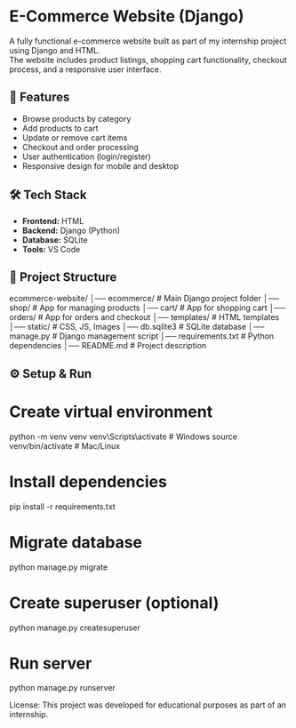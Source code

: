 # E-Commerce Website (Django)

A fully functional e-commerce website built as part of my internship project using Django and HTML.  
The website includes product listings, shopping cart functionality, checkout process, and a responsive user interface.

## 🚀 Features
- Browse products by category
- Add products to cart
- Update or remove cart items
- Checkout and order processing
- User authentication (login/register)
- Responsive design for mobile and desktop

## 🛠 Tech Stack
- **Frontend:** HTML
- **Backend:** Django (Python)
- **Database:** SQLite
- **Tools:** VS Code

## 📂 Project Structure
ecommerce-website/
│── ecommerce/ # Main Django project folder
│── shop/ # App for managing products
│── cart/ # App for shopping cart
│── orders/ # App for orders and checkout
│── templates/ # HTML templates
│── static/ # CSS, JS, Images
│── db.sqlite3 # SQLite database
│── manage.py # Django management script
│── requirements.txt # Python dependencies
│── README.md # Project description

## ⚙️ Setup & Run
# Create virtual environment
python -m venv venv
venv\Scripts\activate     # Windows
source venv/bin/activate  # Mac/Linux

# Install dependencies
pip install -r requirements.txt

# Migrate database
python manage.py migrate

# Create superuser (optional)
python manage.py createsuperuser

# Run server
python manage.py runserver

License: This project was developed for educational purposes as part of an internship.
